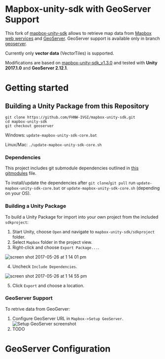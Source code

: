# Mapbox-unity-sdk with GeoServer Support

This fork of [mapbox-unity-sdk](https://github.com/mapbox/mapbox-unity-sdk) allows to retrieve map data from [Mapbox web wervices](https://www.mapbox.com/api-documentation/) and [GeoServer](http://docs.geoserver.org/latest/en/user/index.html). 
GeoServer support is available only in branch [geoserver](https://github.com/FHNW-IVGI/mapbox-unity-sdk/tree/geoserver).

Currently only **vector data** (VectorTiles) is supported.

Modifications are based on [mapbox-unity-sdk_v1.3.0](https://github.com/mapbox/mapbox-unity-sdk/releases/tag/v1.3.0) and tested with **Unity 2017.1.0** and **GeoServer 2.12.1**.

# Getting started

## Building a Unity Package from this Repository


```
git clone https://github.com/FHNW-IVGI/mapbox-unity-sdk.git
cd mapbox-unity-sdk
git checkout geoserver
```

Windows: `update-mapbox-unity-sdk-core.bat`

Linux/Mac: `./update-mapbox-unity-sdk-core.sh`


### Dependencies
This project includes git submodule dependencies outlined in [this gitmodules](https://github.com/mapbox/mapbox-unity-sdk/blob/develop/.gitmodules) file.

To install/update the dependencies after `git clone`/`git pull` run `update-mapbox-unity-sdk-core.bat` or `update-mapbox-unity-sdk-core.sh` (depending on your OS).


### Building a Unity Package
To build a Unity Package for import into your own project from the included `sdkproject`:

1. Start Unity, choose `Open` and navigate to `mapbox-unity-sdk/sdkproject` folder.
2. Select `Mapbox` folder in the project view.
3. Right-click and choose `Export Package...`.

![screen shot 2017-05-26 at 1 14 01 pm](https://cloud.githubusercontent.com/assets/23202691/26509552/7b536a6c-4216-11e7-9f50-b4b461fa73b8.png)

4. Uncheck `Include Dependencies`.

![screen shot 2017-05-26 at 1 14 55 pm](https://cloud.githubusercontent.com/assets/23202691/26509585/9d9677c2-4216-11e7-82ae-c34d150d6d5c.png)

5. Click `Export` and choose a location.

### GeoServer Support
To retrive data from GeoGerver:
1. Configure GeoServer URL in `Mapbox->Setup GeoServer`.
![Setup GeoServer screenshot](mapbox-unity-sdk/documentation/docs/images/configure-geoserver-url.png)
2. TODO

# GeoServer Configuration